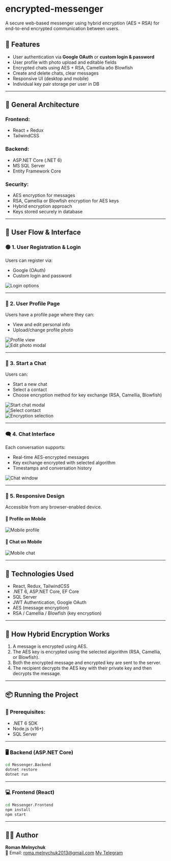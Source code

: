 # encrypted-messenger
A secure web-based messenger using hybrid encryption (AES + RSA) for end-to-end encrypted communication between users.
## 📌 Features

- User authentication via **Google OAuth** or **custom login & password**
- User profile with photo upload and editable fields
- Encrypted chats using AES + RSA, Camellia або Blowfish
- Create and delete chats, clear messages
- Responsive UI (desktop and mobile)
- Individual key pair storage per user in DB

---

## 🧱 General Architecture

### Frontend:
- React + Redux
- TailwindCSS

### Backend:
- ASP.NET Core (.NET 6)
- MS SQL Server
- Entity Framework Core

### Security:
- AES encryption for messages
- RSA, Camellia or Blowfish encryption for AES keys
- Hybrid encryption approach
- Keys stored securely in database

---

## 🚀 User Flow & Interface

### 🟢 1. User Registration & Login

Users can register via:
- Google (OAuth)
- Custom login and password

![Login options](./assets/login-page.jpeg)

---

### 👤 2. User Profile Page

Users have a profile page where they can:
- View and edit personal info
- Upload/change profile photo

![Profile view](./assets/profile-view.jpeg)  
![Edit photo modal](./assets/edit-photo-modal.jpeg)

---

### 💬 3. Start a Chat

Users can:
- Start a new chat
- Select a contact
- Choose encryption method for key exchange (RSA, Camellia, Blowfish)

![Start chat modal](./assets/start-chat-modal.jpeg)  
![Select contact](./assets/select-contact.jpeg)  
![Encryption selection](./assets/encryption-choice.jpeg)

---

### 🗨️ 4. Chat Interface

Each conversation supports:
- Real-time AES-encrypted messages
- Key exchange encrypted with selected algorithm
- Timestamps and conversation history

![Chat window](./assets/chat-window.jpeg)

---

### 📱 5. Responsive Design

Accessible from any browser-enabled device.

#### 📄 Profile on Mobile  
![Mobile profile](./assets/mobile-profile.jpeg)

#### 💬 Chat on Mobile  
![Mobile chat](./assets/mobile-chat.jpeg)

---

## 🧪 Technologies Used

- React, Redux, TailwindCSS
- .NET 6, ASP.NET Core, EF Core
- SQL Server
- JWT Authentication, Google OAuth
- AES (message encryption)
- RSA / Camellia / Blowfish (key encryption)

---

## 🧠 How Hybrid Encryption Works

1. A message is encrypted using AES.
2. The AES key is encrypted using the selected algorithm (RSA, Camellia, or Blowfish).
3. Both the encrypted message and encrypted key are sent to the server.
4. The recipient decrypts the AES key with their private key and then decrypts the message.

---

## 📦 Running the Project

### 🔧 Prerequisites:

- .NET 6 SDK
- Node.js (v16+)
- SQL Server

---

### 🖥️ Backend (ASP.NET Core)

```bash
cd Messenger.Backend
dotnet restore
dotnet run
```

---

### 💻 Frontend (React)

```bash
cd Messenger.Frontend
npm install
npm start
```

---

## 👨‍💻 Author

**Roman Melnychuk**  
📧 Email: roma.melnychuk2013@gmail.com
[My Telegram](https://t.me/roman_melnychuk17)
